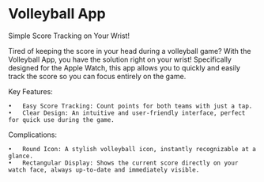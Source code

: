 # Volleyball App

Simple Score Tracking on Your Wrist!

Tired of keeping the score in your head during a volleyball game? With the Volleyball App, you have the solution right on your wrist! Specifically designed for the Apple Watch, this app allows you to quickly and easily track the score so you can focus entirely on the game.

Key Features:

	•	Easy Score Tracking: Count points for both teams with just a tap.
	•	Clear Design: An intuitive and user-friendly interface, perfect for quick use during the game.

Complications:

	•	Round Icon: A stylish volleyball icon, instantly recognizable at a glance.
	•	Rectangular Display: Shows the current score directly on your watch face, always up-to-date and immediately visible.
